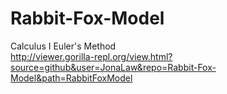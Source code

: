 # Rabbit-Fox-Model
Calculus I Euler's Method  
http://viewer.gorilla-repl.org/view.html?source=github&user=JonaLaw&repo=Rabbit-Fox-Model&path=RabbitFoxModel
